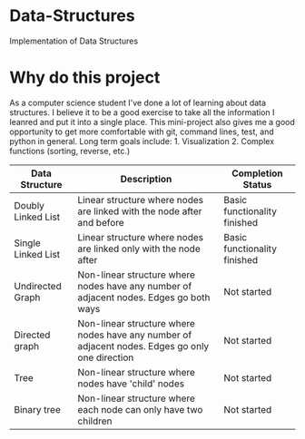 # Data-Structures
Implementation of Data Structures

# Why do this project
As a computer science student I've done a lot of learning about data structures. I believe it to be a good exercise to take all the information I leanred and put it into a single place. 
This mini-project also gives me a good opportunity to get more comfortable with git, command lines, test, and python in general.
Long term goals include:
    1. Visualization
    2. Complex functions (sorting, reverse, etc.)
    

| Data Structure | Description | Completion Status |
|----------------|-------------------| ------------|
| Doubly Linked List | Linear structure where nodes are linked with the node after and before | Basic functionality finished |
| Single Linked List | Linear structure where nodes are linked only with the node after | Basic functionality finished | 
| Undirected Graph | Non-linear structure where nodes have any number of adjacent nodes. Edges go both ways | Not started |
| Directed graph | Non-linear structure where nodes have any number of adjacent nodes. Edges go only one direction | Not started |
| Tree | Non-linear structure where nodes have 'child' nodes | Not started |
| Binary tree | Non-linear structure where each node can only have two children | Not started |

